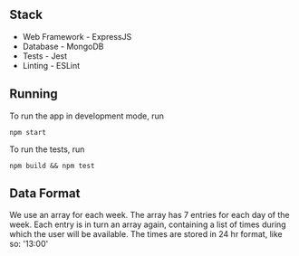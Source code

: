 ## Stack

- Web Framework - ExpressJS
- Database - MongoDB
- Tests - Jest
- Linting - ESLint

## Running

To run the app in development mode, run
```
npm start
```

To run the tests, run

```
npm build && npm test
```

## Data Format
We use an array for each week. The array has 7 entries for each day of the week.
Each entry is in turn an array again, containing a list of times during which the user will be available.
The times are stored in 24 hr format, like so: '13:00'

